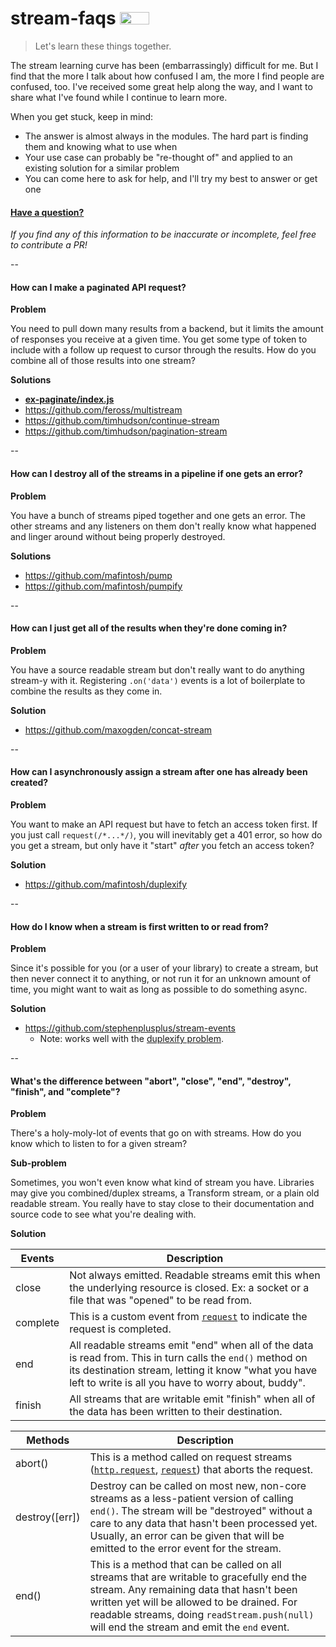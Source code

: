 # stream-faqs <a href="https://twitter.com/home?status=FAQs about streams in Node.js - https://github.com/stephenplusplus/stream-faqs"><img src="https://storage.googleapis.com/gitnpm/tweet-button.png" height="20" width="47"></a>
> Let's learn these things together.

The stream learning curve has been (embarrassingly) difficult for me. But I find that the more I talk about how confused I am, the more I find people are confused, too. I've received some great help along the way, and I want to share what I've found while I continue to learn more.

When you get stuck, keep in mind:

  - The answer is almost always in the modules. The hard part is finding them and knowing what to use when
  - Your use case can probably be "re-thought of" and applied to an existing solution for a similar problem
  - You can come here to ask for help, and I'll try my best to answer or get one

#### [Have a question?](https://github.com/stephenplusplus/stream-faqs/issues/new)

*If you find any of this information to be inaccurate or incomplete, feel free to contribute a PR!*

--

<a name="paginate"></a>
#### How can I make a paginated API request?

**Problem**

You need to pull down many results from a backend, but it limits the amount of responses you receive at a given time. You get some type of token to include with a follow up request to cursor through the results. How do you combine all of those results into one stream?

**Solutions**
  - **[ex-paginate/index.js](https://github.com/stephenplusplus/stream-faqs/ex-paginate)**
  - https://github.com/feross/multistream
  - https://github.com/timhudson/continue-stream
  - https://github.com/timhudson/pagination-stream

--

<a name="destroy"></a>
#### How can I destroy all of the streams in a pipeline if one gets an error?

**Problem**

You have a bunch of streams piped together and one gets an error. The other streams and any listeners on them don't really know what happened and linger around without being properly destroyed.

**Solutions**
  - https://github.com/mafintosh/pump
  - https://github.com/mafintosh/pumpify

--

<a name="concat"></a>
#### How can I just get all of the results when they're done coming in?

**Problem**

You have a source readable stream but don't really want to do anything stream-y with it. Registering `.on('data')` events is a lot of boilerplate to combine the results as they come in.

**Solution**
  - https://github.com/maxogden/concat-stream

--

<a name="duplexify"></a>
#### How can I asynchronously assign a stream after one has already been created?

**Problem**

You want to make an API request but have to fetch an access token first. If you just call `request(/*...*/)`, you will inevitably get a 401 error, so how do you get a stream, but only have it "start" *after* you fetch an access token?

**Solution**
  - https://github.com/mafintosh/duplexify

--

<a name="events"></a>
#### How do I know when a stream is first written to or read from?

**Problem**

Since it's possible for you (or a user of your library) to create a stream, but then never connect it to anything, or not run it for an unknown amount of time, you might want to wait as long as possible to do something async.

**Solution**
  - https://github.com/stephenplusplus/stream-events
    - Note: works well with the [duplexify problem](#duplexify).

--

<a name="ends"></a>
#### What's the difference between "abort", "close", "end", "destroy", "finish", and "complete"?

**Problem**

There's a holy-moly-lot of events that go on with streams. How do you know which to listen to for a given stream?

**Sub-problem**

Sometimes, you won't even know what kind of stream you have. Libraries may give you combined/duplex streams, a Transform stream, or a plain old readable stream. You really have to stay close to their documentation and source code to see what you're dealing with.

**Solution**

Events   | Description
---------|------------
close    | Not always emitted. Readable streams emit this when the underlying resource is closed. Ex: a socket or a file that was "opened" to be read from.
complete | This is a custom event from [`request`](http://gitnpm.com/request) to indicate the request is completed.
end      | All readable streams emit "end" when all of the data is read from. This in turn calls the `end()` method on its destination stream, letting it know "what you have left to write is all you have to worry about, buddy".
finish   | All streams that are writable emit "finish" when all of the data has been written to their destination.

Methods        | Description
---------------|------------
abort()        | This is a method called on request streams ([`http.request`](https://nodejs.org/api/http.html#http_http_request_options_callback), [`request`](http://gitnpm.com/request)) that aborts the request.
destroy([err]) | Destroy can be called on most new, non-core streams as a less-patient version of calling `end()`. The stream will be "destroyed" without a care to any data that hasn't been processed yet. Usually, an error can be given that will be emitted to the error event for the stream.
end()          | This is a method that can be called on all streams that are writable to gracefully end the stream. Any remaining data that hasn't been written yet will be allowed to be drained. For readable streams, doing `readStream.push(null)` will end the stream and emit the `end` event.

